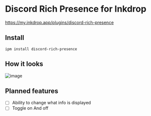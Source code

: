 # Discord Rich Presence for Inkdrop
https://my.inkdrop.app/plugins/discord-rich-presence

## Install
```
ipm install discord-rich-presence
```
## How it looks

![image](https://user-images.githubusercontent.com/70560728/202562265-de0f21c7-7fa0-4083-83c6-17574d916149.png)

## Planned features

* [ ] Ability to change what info is displayed
* [ ] Toggle on And off
